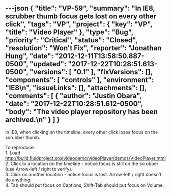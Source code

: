 ---json
{
  "title": "VP-59",
  "summary": "In IE8, scrubber thumb focus gets lost on every other click",
  "tags": "VP",
  "project": {
    "key": "VP",
    "title": "Video Player"
  },
  "type": "Bug",
  "priority": "Critical",
  "status": "Closed",
  "resolution": "Won't Fix",
  "reporter": "Jonathan Hung",
  "date": "2012-12-11T13:58:50.887-0500",
  "updated": "2017-12-22T10:28:51.613-0500",
  "versions": [
    "0.1"
  ],
  "fixVersions": [],
  "components": [
    "controls"
  ],
  "environment": "IE8\n",
  "issueLinks": [],
  "attachments": [],
  "comments": [
    {
      "author": "Justin Obara",
      "date": "2017-12-22T10:28:51.612-0500",
      "body": "The video player repository has been archived.\n"
    }
  ]
}
---
In IE8, when clicking on the timeline, every other click loses focus on the scrubber thumb.

To reproduce:\
1\. Load <http://build.fluidproject.org/videodemo/videoPlayer/demos/VideoPlayer.html>\
2\. Click to a location on the timeline - notice focus is still on the scrubber (use Arrow-left / right to verify).\
3\. Click on another location - notice focus is lost. Arrow-left / right doesn't do anything.\
4\. Tab should put focus on Captions, Shift-Tab should put focus on Volume.

        